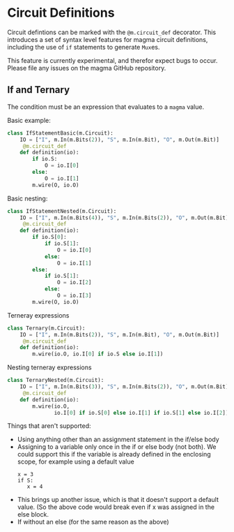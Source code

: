 # Circuit Definitions
Circuit defintions can be marked with the `@m.circuit_def` decorator.
This introduces a set of syntax level features for magma circuit definitions,
including the use of `if` statements to generate `Mux`es.

This feature is currently experimental, and therefor expect bugs to occur.
Please file any issues on the magma GitHub repository.

## If and Ternary
The condition must be an expression that evaluates to a `magma` value.

Basic example:
```python
class IfStatementBasic(m.Circuit):
    IO = ["I", m.In(m.Bits(2)), "S", m.In(m.Bit), "O", m.Out(m.Bit)]
     @m.circuit_def
    def definition(io):
        if io.S:
            O = io.I[0]
        else:
            O = io.I[1]
        m.wire(O, io.O)

```

Basic nesting:
```python
class IfStatementNested(m.Circuit):
    IO = ["I", m.In(m.Bits(4)), "S", m.In(m.Bits(2)), "O", m.Out(m.Bit)]
     @m.circuit_def
    def definition(io):
        if io.S[0]:
            if io.S[1]:
                O = io.I[0]
            else:
                O = io.I[1]
        else:
            if io.S[1]:
                O = io.I[2]
            else:
                O = io.I[3]
        m.wire(O, io.O)
```

Terneray expressions
```python
class Ternary(m.Circuit):
    IO = ["I", m.In(m.Bits(2)), "S", m.In(m.Bit), "O", m.Out(m.Bit)]
     @m.circuit_def
    def definition(io):
        m.wire(io.O, io.I[0] if io.S else io.I[1])
```

Nesting terneray expressions
```python
class TernaryNested(m.Circuit):
    IO = ["I", m.In(m.Bits(3)), "S", m.In(m.Bits(2)), "O", m.Out(m.Bit)]
     @m.circuit_def
    def definition(io):
        m.wire(io.O,
               io.I[0] if io.S[0] else io.I[1] if io.S[1] else io.I[2])
```

Things that aren't supported:
* Using anything other than an assignment statement in the if/else body
* Assigning to a variable only once in the if or else body (not both). We could
  support this if the variable is already defined in the enclosing scope, for
  example using a default value
    ```
    x = 3
    if S:
       x = 4
    ```
* This brings up another issue, which is that it doesn't support a default
  value. (So the above code would break even if x was assigned in the else
  block.
* If without an else (for the same reason as the above)
